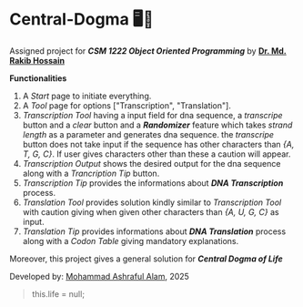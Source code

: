 # Central-Dogma 🖥️🧬
Assigned project for ***CSM 1222 Object Oriented Programming*** by **[Dr. Md. Rakib Hossain](https://www.researchgate.net/profile/Md-Hassan-70)**

**Functionalities**
1. A *Start* page to initiate everything.
2. A *Tool* page for options ["Transcription", "Translation"].
3. *Transcription Tool* having a input field for dna sequence, a *transcripe* button and a *clear* button and a ***Randomizer*** feature which takes *strand length* as a parameter and generates dna sequence. the *transcripe* button does not take input if the sequence has other characters than *{A, T, G, C}*. If user gives characters other than these a caution will appear.
4. *Transcription Output* shows the desired output for the dna sequence along with a *Trancription Tip* button.
5. *Transcription Tip* provides the informations about ***DNA Transcription*** process.
6. *Translation Tool* provides solution kindly similar to *Transcription Tool* with caution giving when given other characters than *{A, U, G, C}* as input.
7. *Translation Tip* provides informations about ***DNA Translation*** process along with a *Codon Table* giving mandatory explanations.

  Moreover, this project gives a general solution for ***Central Dogma of Life***

  Developed by: [Mohammad Ashraful Alam](https://www.linkedin.com/in/mohammad-ashraful-alam0504/), 2025
  >this.life = null;
